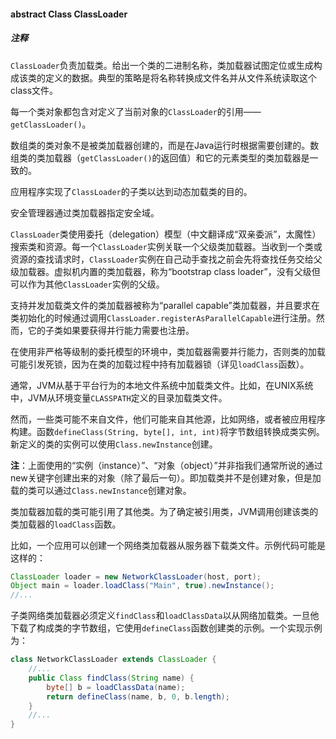 #### abstract Class ClassLoader

##### 注释

`ClassLoader`负责加载类。给出一个类的二进制名称，类加载器试图定位或生成构成该类的定义的数据。典型的策略是将名称转换成文件名并从文件系统读取这个class文件。

每一个类对象都包含对定义了当前对象的`ClassLoader`的引用——`getClassLoader()`。

数组类的类对象不是被类加载器创建的，而是在Java运行时根据需要创建的。数组类的类加载器（`getClassLoader()`的返回值）和它的元素类型的类加载器是一致的。

应用程序实现了`ClassLoader`的子类以达到动态加载类的目的。

安全管理器通过类加载器指定安全域。

`ClassLoader`类使用委托（delegation）模型（中文翻译成“双亲委派”，太魔性）搜索类和资源。每一个`ClassLoader`实例关联一个父级类加载器。当收到一个类或资源的查找请求时，`ClassLoader`实例在自己动手查找之前会先将查找任务交给父级加载器。虚拟机内置的类加载器，称为“bootstrap class loader”，没有父级但可以作为其他`ClassLoader`实例的父级。

支持并发加载类文件的类加载器被称为“parallel capable”类加载器，并且要求在类初始化的时候通过调用`ClassLoader.registerAsParallelCapable`进行注册。然而，它的子类如果要获得并行能力需要也注册。

在使用非严格等级制的委托模型的环境中，类加载器需要并行能力，否则类的加载可能引发死锁，因为在类的加载过程中持有加载器锁（详见`loadClass`函数）。

通常，JVM从基于平台行为的本地文件系统中加载类文件。比如，在UNIX系统中，JVM从环境变量`CLASSPATH`定义的目录加载类文件。

然而，一些类可能不来自文件，他们可能来自其他源，比如网络，或者被应用程序构建。函数`defineClass(String, byte[], int, int)`将字节数组转换成类实例。新定义的类的实例可以使用`Class.newInstance`创建。

**注**：上面使用的“实例（instance）”、“对象（object）”并非指我们通常所说的通过new关键字创建出来的对象（除了最后一句）。即加载类并不是创建对象，但是加载的类可以通过`Class.newInstance`创建对象。

类加载器加载的类可能引用了其他类。为了确定被引用类，JVM调用创建该类的类加载器的`loadClass`函数。

比如，一个应用可以创建一个网络类加载器从服务器下载类文件。示例代码可能是这样的：

```java
ClassLoader loader = new NetworkClassLoader(host, port);
Object main = loader.loadClass("Main", true).newInstance();
//...
```

子类网络类加载器必须定义`findClass`和`loadClassData`以从网络加载类。一旦他下载了构成类的字节数组，它使用`defineClass`函数创建类的示例。一个实现示例为：

```java
class NetworkClassLoader extends ClassLoader {
    //...
    public Class findClass(String name) {
        byte[] b = loadClassData(name);
        return defineClass(name, b, 0, b.length);
    }
    //...
}
```














